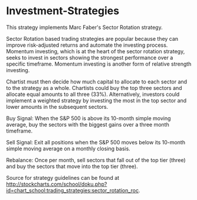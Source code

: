 # Investment-Strategies

This strategy implements Marc Faber's Sector Rotation strategy.
 
Sector Rotation based trading strategies are popular because they can 
improve risk-adjusted returns and automate the investing process. Momentum 
investing, which is at the heart of the sector rotation strategy, seeks to 
invest in sectors showing the strongest performance over a specific timeframe. 
Momentum investing is another form of relative strength investing.   

Chartist must then decide how much capital to allocate to each sector and to the strategy as a whole. Chartists could buy the top three sectors and allocate equal amounts to all three (33%). Alternatively, investors could implement a weighted strategy by investing the most in the top sector and lower amounts in the subsequent sectors.

Buy Signal: When the S&P 500 is above its 10-month simple moving average, buy the sectors with the biggest gains over a three month timeframe.

Sell Signal: Exit all positions when the S&P 500 moves below its 10-month simple moving average on a monthly closing basis.

Rebalance: Once per month, sell sectors that fall out of the top tier (three) and buy the sectors that move into the top tier (three).

Source for strategy guidelines can be found at http://stockcharts.com/school/doku.php?id=chart_school:trading_strategies:sector_rotation_roc.

